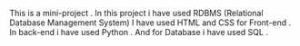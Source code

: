 This is a mini-project .
In this project i have used RDBMS (Relational Database Management System)
I have used HTML and CSS for Front-end .
In back-end i have used Python .
And for Database i have used SQL .
